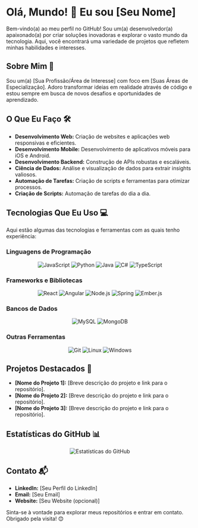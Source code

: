 # Olá, Mundo! 👋 Eu sou [Seu Nome]

Bem-vindo(a) ao meu perfil no GitHub! Sou um(a) desenvolvedor(a) apaixonado(a) por criar soluções inovadoras e explorar o vasto mundo da tecnologia. Aqui, você encontrará uma variedade de projetos que refletem minhas habilidades e interesses.

## Sobre Mim 🚀

Sou um(a) [Sua Profissão/Área de Interesse] com foco em [Suas Áreas de Especialização]. Adoro transformar ideias em realidade através de código e estou sempre em busca de novos desafios e oportunidades de aprendizado.

## O Que Eu Faço 🛠️

* **Desenvolvimento Web:** Criação de websites e aplicações web responsivas e eficientes.
* **Desenvolvimento Mobile:** Desenvolvimento de aplicativos móveis para iOS e Android.
* **Desenvolvimento Backend:** Construção de APIs robustas e escaláveis.
* **Ciência de Dados:** Análise e visualização de dados para extrair insights valiosos.
* **Automação de Tarefas:** Criação de scripts e ferramentas para otimizar processos.
* **Criação de Scripts:** Automação de tarefas do dia a dia.

## Tecnologias Que Eu Uso 💻

Aqui estão algumas das tecnologias e ferramentas com as quais tenho experiência:

### Linguagens de Programação

<div align="center">
  <img src="https://img.shields.io/badge/JavaScript-F7DF1E?style=for-the-badge&logo=javascript&logoColor=black" alt="JavaScript"/>
  <img src="https://img.shields.io/badge/Python-3776AB?style=for-the-badge&logo=python&logoColor=white" alt="Python"/>
  <img src="https://img.shields.io/badge/Java-007396?style=for-the-badge&logo=java&logoColor=white" alt="Java"/>
  <img src="https://img.shields.io/badge/C%23-239120?style=for-the-badge&logo=c-sharp&logoColor=white" alt="C#"/>
  <img src="https://img.shields.io/badge/TypeScript-007ACC?style=for-the-badge&logo=typescript&logoColor=white" alt="TypeScript"/>
</div>

### Frameworks e Bibliotecas

<div align="center">
  <img src="https://img.shields.io/badge/React-61DAFB?style=for-the-badge&logo=react&logoColor=black" alt="React"/>
  <img src="https://img.shields.io/badge/Angular-DD0031?style=for-the-badge&logo=angular&logoColor=white" alt="Angular"/>
  <img src="https://img.shields.io/badge/Node.js-339933?style=for-the-badge&logo=nodedotjs&logoColor=white" alt="Node.js"/>
  <img src="https://img.shields.io/badge/Spring-6DB33F?style=for-the-badge&logo=spring&logoColor=white" alt="Spring"/>
  <img src="https://img.shields.io/badge/Ember.js-D2D2D2?style=for-the-badge&logo=ember.js&logoColor=red" alt="Ember.js"/>
</div>

### Bancos de Dados

<div align="center">
  <img src="https://img.shields.io/badge/MySQL-4479A1?style=for-the-badge&logo=mysql&logoColor=white" alt="MySQL"/>
  <img src="https://img.shields.io/badge/MongoDB-47A248?style=for-the-badge&logo=mongodb&logoColor=white" alt="MongoDB"/>
</div>

### Outras Ferramentas

<div align="center">
  <img src="https://img.shields.io/badge/Git-F05032?style=for-the-badge&logo=git&logoColor=white" alt="Git"/>
  <img src="https://img.shields.io/badge/Linux-FCC624?style=for-the-badge&logo=linux&logoColor=black" alt="Linux"/>
  <img src="https://img.shields.io/badge/Windows-0078D6?style=for-the-badge&logo=windows&logoColor=white" alt="Windows"/>
</div>

## Projetos Destacados 🌟

* **[Nome do Projeto 1]:** [Breve descrição do projeto e link para o repositório].
* **[Nome do Projeto 2]:** [Breve descrição do projeto e link para o repositório].
* **[Nome do Projeto 3]:** [Breve descrição do projeto e link para o repositório].

## Estatísticas do GitHub 📊

<div align="center">
  <img src="http://github-readme-stats.vercel.app/api?username=markao23&show_icons=true&theme=dracula" alt="Estatísticas do GitHub"/>
</div>

## Contato 📬

* **LinkedIn:** [Seu Perfil do LinkedIn]
* **Email:** [Seu Email]
* **Website:** [Seu Website (opcional)]

Sinta-se à vontade para explorar meus repositórios e entrar em contato. Obrigado pela visita! 😊